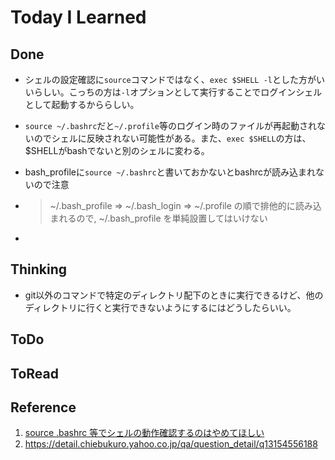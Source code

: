 # Today I Learned

## Done
- シェルの設定確認に`source`コマンドではなく、`exec $SHELL -l`とした方がいいらしい。こっちの方は`-l`オプションとして実行することでログインシェルとして起動するかららしい。
- `source ~/.bashrc`だと`~/.profile`等のログイン時のファイルが再起動されないのでシェルに反映されない可能性がある。また、`exec $SHELL`の方は、$SHELLがbashでないと別のシェルに変わる。
- bash_profileに`source ~/.bashrc`と書いておかないとbashrcが読み込まれないので注意
- > ~/.bash_profile => ~/.bash_login => ~/.profile の順で排他的に読み込まれるので, ~/.bash_profile を単純設置してはいけない

- 

## Thinking
- git以外のコマンドで特定のディレクトリ配下のときに実行できるけど、他のディレクトリに行くと実行できないようにするにはどうしたらいい。

## ToDo

## ToRead

## Reference
1. [source .bashrc 等でシェルの動作確認するのはやめてほしい](https://zenn.dev/sashimi/articles/f28f9c00d24e5c)
2. https://detail.chiebukuro.yahoo.co.jp/qa/question_detail/q13154556188